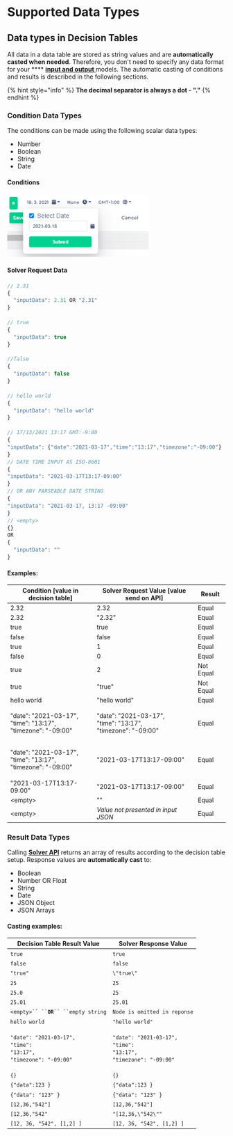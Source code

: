# Supported Data Types

## Data types in Decision Tables

All data in a data table are stored as string values and are **automatically casted when needed**. Therefore, you don't need to specify any data format for your \*\*\*\* [**input and output** ](input-and-output/)models. The automatic casting of conditions and results is described in the following sections.

{% hint style="info" %}
**The decimal separator is always a dot - "."**
{% endhint %}

### Condition Data Types

The conditions can be made using the following scalar data types:

* Number
* Boolean
* String
* Date

#### Conditions

![](<../.gitbook/assets/image (44).png>)

#### Solver Request Data

```javascript
// 2.31
{
  "inputData": 2.31 OR "2.31"
}

// true
{
  "inputData": true
}

//false
{
  "inputData": false
}

// hello world
{
  "inputData": "hello world"
} 

// 17/13/2021 13:17 GMT:-9:00
{
"inputData": {"date":"2021-03-17","time":"13:17","timezone":"-09:00"}
}
// DATE TIME INPUT AS ISO-8601
{
"inputData": "2021-03-17T13:17-09:00"
}
// OR ANY PARSEABLE DATE STRING
{
"inputData": "2021-03-17, 13:17 -09:00"
}
// <empty>
{}
OR
{
  "inputData": ""
}
```

#### Examples:

| Condition \[value in decision table]                                     | Solver Request Value \[value send on API]                                | Result    |
| ------------------------------------------------------------------------ | ------------------------------------------------------------------------ | --------- |
| 2.32                                                                     | 2.32                                                                     | Equal     |
| 2.32                                                                     | "2.32"                                                                   | Equal     |
| true                                                                     | true                                                                     | Equal     |
| false                                                                    | false                                                                    | Equal     |
| true                                                                     | 1                                                                        | Equal     |
| false                                                                    | 0                                                                        | Equal     |
| true                                                                     | 2                                                                        | Not Equal |
| true                                                                     | "true"                                                                   | Not Equal |
| hello world                                                              | "hello world"                                                            | Equal     |
| <p>"date": "2021-03-17",<br>"time": "13:17",<br>"timezone": "-09:00"</p> | <p>"date": "2021-03-17",<br>"time": "13:17",<br>"timezone": "-09:00"</p> | Equal     |
| <p>"date": "2021-03-17",<br>"time": "13:17",<br>"timezone": "-09:00"</p> | "2021-03-17T13:17-09:00"                                                 | Equal     |
| "2021-03-17T13:17-09:00"                                                 | "2021-03-17T13:17-09:00"                                                 | Equal     |
| \<empty>                                                                 | ""                                                                       | Equal     |
| \<empty>                                                                 | _Value not presented in input JSON_                                      | Equal     |

### Result Data Types

Calling [**Solver API**](../api/rule-solver-api.md#solve-rule) returns an array of results according to the decision table setup. Response values are **automatically cast** to:

* Boolean
* Number OR Float
* String
* Date
* JSON Object
* JSON Arrays

#### Casting examples:

| Decision Table Result Value                                                                                     | Solver Response Value                                                                                           |
| --------------------------------------------------------------------------------------------------------------- | --------------------------------------------------------------------------------------------------------------- |
| `true`                                                                                                          | `true`                                                                                                          |
| `false`                                                                                                         | `false`                                                                                                         |
| `"true"`                                                                                                        | `\"true\"`                                                                                                      |
| `25`                                                                                                            | `25`                                                                                                            |
| `25.0`                                                                                                          | `25`                                                                                                            |
| `25.01`                                                                                                         | `25.01`                                                                                                         |
| ` <empty>`` `` `**`OR`**` `` ``empty string `                                                                   | `Node is omitted in reponse`                                                                                    |
| `hello world`                                                                                                   | `"hello world"`                                                                                                 |
| <p><code>"date": "2021-03-17",</code><br><code>"time": "13:17",</code><br><code>"timezone": "-09:00"</code></p> | <p><code>"date": "2021-03-17",</code><br><code>"time": "13:17",</code><br><code>"timezone": "-09:00"</code></p> |
| `{}`                                                                                                            | `{}`                                                                                                            |
| `{"data":123 }`                                                                                                 | `{"data":123 }`                                                                                                 |
| `{"data": "123" }`                                                                                              | `{"data": "123" }`                                                                                              |
| `[12,36,"542"]`                                                                                                 | `[12,36,"542"]`                                                                                                 |
| `[12,36,"542"`                                                                                                  | `"[12,36,\"542\""`                                                                                              |
| `[12, 36, "542", [1,2] ]`                                                                                       | `[12, 36, "542", [1,2] ]`                                                                                       |
